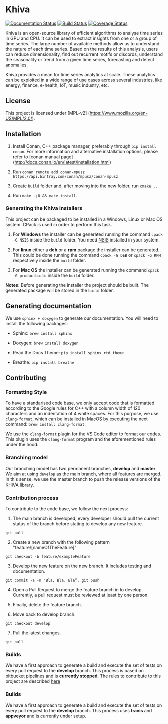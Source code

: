 # Khiva

[![Documentation Status](https://readthedocs.org/projects/khiva/badge/?version=latest)](https://khiva.readthedocs.io/en/latest/?badge=latest)
[![Build Status](https://travis-ci.com/shapelets/khiva.svg?branch=develop)](https://travis-ci.com/shapelets/khiva)
[![Coverage Status](https://coveralls.io/repos/github/shapelets/khiva/badge.svg?branch=develop)](https://coveralls.io/github/shapelets/khiva?branch=develop)

Khiva is an open-source library of efficient algorithms to analyse time series in GPU and CPU. It can be used to extract insights from one or a group of time series. The large number of available methods allow us to understand the nature of each time series. Based on the results of this analysis, users can reduce dimensionality, find out recurrent motifs or discords, understand the seasonality or trend from a given time series, forecasting and detect anomalies.

Khiva provides a mean for time series analytics at scale. These analytics can be exploited in a wide range of [use cases](https://github.com/shapelets/khiva-use-cases)  across several industries, like energy, finance, e-health, IoT, music industry, etc.

## License

This project is licensed under [MPL-v2] (https://www.mozilla.org/en-US/MPL/2.0/).

## Installation

1. Install Conan, C++ package manager, preferably through `pip install conan`. For more information and alternative installation options, please refer to [conan manual page] (http://docs.conan.io/en/latest/installation.html)

2. Run `conan remote add conan-mpusz https://api.bintray.com/conan/mpusz/conan-mpusz`
3. Create `build` folder and, after moving into the new folder, run `cmake ..` 
4. Run `make -j8 && make install`.

### Generating the Khiva installers
This project can be packaged to be installed in a Windows, Linux or Mac OS system. CPack is used in order to perform this task.
1. For **Windows** the installer can be generated running the command `cpack -G NSIS` inside the `build` folder. You need [NSIS](http://nsis.sourceforge.net/Download) installed in your system.
2. For **linux** either a **deb** or a **rpm** package the installer can be generated. This could be done running the command `cpack -G DEB` or `cpack -G RPM` respectively inside the `build` folder.

3. For **Mac OS** the installer can be generated running the command `cpack -G productbuild` inside the `build` folder.

**Notes:** Before generating the installer the project should be built. The generated package will be stored in the `build` folder.

## Generating documentation

We use `sphinx + doxygen` to generate our documentation. You will need to install the following packages:

* Sphinx: `brew install sphinx`

* Doxygen: `brew install doxygen`

* Read the Docs Theme: `pip install sphinx_rtd_theme`

* Breathe: `pip install breathe`

## Contributing

### Formatting Style

To have a standarised code base, we only accept code that is formatted according to the Google rules for C++ with a column width of 120 characters and an indentation of 4 white spaces. For this purpose, we use `clang-format`, which can be installed in MacOS by executing the next command: `brew install clang-format`.

We use the `clang-format` plugin for the VS Code editor to format our codes. This plugin uses the `clang-format` program and the aforementioned rules under the hood.

### Branching model

Our branching model has two permanent branches, **develop** and **master**. We aim at using `develop` as the main branch, where all features are merged. In this sense, we use the master branch to push the release versions of the KHIVA library.

### Contribution process

To contribute to the code base, we follow the next process:

1. The main branch is developed; every developer should pull the current status of the branch before stating to develop any new feature.

`git pull`

2. Create a new branch with the following pattern "feature/[nameOfTheFeature]"

`git checkout -b feature/exampleFeature`

3. Develop the new feature on the new branch. It includes testing and documentation.

`git commit -a -m "Bla, Bla, Bla”; git push`

4. Open a Pull Request to merge the feature branch in to develop. Currently, a pull request must be reviewed at least by one person.

5. Finally, delete the feature branch.

6. Move back to develop branch.

`git checkout develop`

7. Pull the latest changes.

`git pull`

### Builds

We have a first approach to generate a build and execute the set of tests on every pull request to the **develop** branch. This process is based on bitbucket pipelines and is **currently stopped**.
The rules to contribute to this project are described [here](CONTRIBUTING.md)

### Builds
We have a first approach to generate a build and execute the set of tests on every pull request to the **develop** branch. This process uses **travis** and **appveyor** and is currently under setup.

